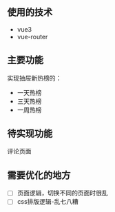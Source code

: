 ## 使用的技术
+ vue3
+ vue-router

## 主要功能
实现抽屉新热榜的：
+ 一天热榜
+ 三天热榜
+ 一周热榜

## 待实现功能
评论页面

## 需要优化的地方
- [ ]  页面逻辑，切换不同的页面时很乱
- [ ]  css排版逻辑-乱七八糟